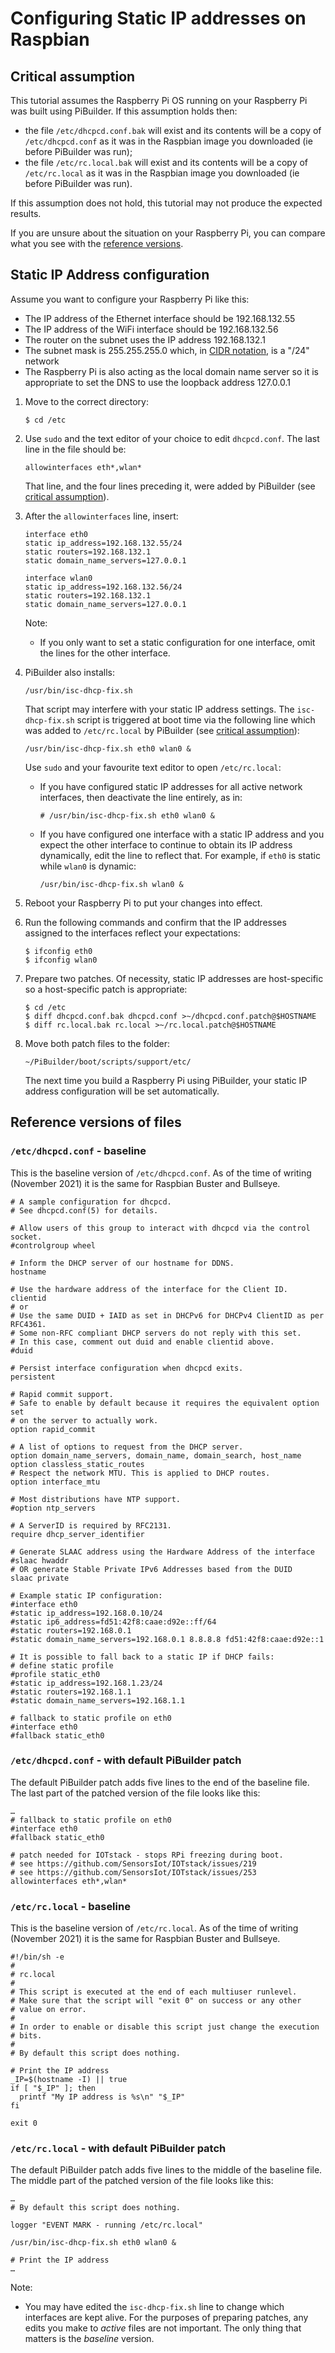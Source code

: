 # Configuring Static IP addresses on Raspbian

<a name="keyAssumption"></a>
## Critical assumption

This tutorial assumes the Raspberry Pi OS running on your Raspberry Pi was built using PiBuilder. If this assumption holds then:

- the file `/etc/dhcpcd.conf.bak` will exist and its contents will be a copy of `/etc/dhcpcd.conf` as it was in the Raspbian image you downloaded (ie before PiBuilder was run);
- the file `/etc/rc.local.bak` will exist and its contents will be a copy of `/etc/rc.local` as it was in the Raspbian image you downloaded (ie before PiBuilder was run).
 
If this assumption does not hold, this tutorial may not produce the expected results.

If you are unsure about the situation on your Raspberry Pi, you can compare what you see with the [reference versions](#baselineReference).

<a name="staticIP"></a>
## Static IP Address configuration

Assume you want to configure your Raspberry Pi like this:

* The IP address of the Ethernet interface should be 192.168.132.55
* The IP address of the WiFi interface should be 192.168.132.56
* The router on the subnet uses the IP address 192.168.132.1
* The subnet mask is 255.255.255.0 which, in [CIDR notation](https://en.wikipedia.org/wiki/Classless_Inter-Domain_Routing), is a "/24" network
* The Raspberry Pi is also acting as the local domain name server so it is appropriate to set the DNS to use the loopback address 127.0.0.1

1. Move to the correct directory:

	```
	$ cd /etc
	```

2. Use `sudo` and the text editor of your choice to edit `dhcpcd.conf`. The last line in the file should be:

	```
	allowinterfaces eth*,wlan*
	```

	That line, and the four lines preceding it, were added by PiBuilder (see [critical assumption](#keyAssumption)).

3. After the `allowinterfaces` line, insert:

	```
	interface eth0
	static ip_address=192.168.132.55/24
	static routers=192.168.132.1
	static domain_name_servers=127.0.0.1

	interface wlan0
	static ip_address=192.168.132.56/24
	static routers=192.168.132.1
	static domain_name_servers=127.0.0.1
	```

	Note:

	* If you only want to set a static configuration for one interface, omit the lines for the other interface.

4. PiBuilder also installs:

	```
	/usr/bin/isc-dhcp-fix.sh
	```

	That script may interfere with your static IP address settings. The `isc-dhcp-fix.sh` script is triggered at boot time via the following line which was added to `/etc/rc.local` by PiBuilder (see [critical assumption](#keyAssumption)):

	```
	/usr/bin/isc-dhcp-fix.sh eth0 wlan0 &
	```

	Use `sudo` and your favourite text editor to open `/etc/rc.local`:

	* If you have configured static IP addresses for all active network interfaces, then deactivate the line entirely, as in:

		```
		# /usr/bin/isc-dhcp-fix.sh eth0 wlan0 &
		```

	* If you have configured one interface with a static IP address and you expect the other interface to continue to obtain its IP address dynamically, edit the line to reflect that. For example, if `eth0` is static while `wlan0` is dynamic:

		```
		/usr/bin/isc-dhcp-fix.sh wlan0 &
		```

5. Reboot your Raspberry Pi to put your changes into effect.

6. Run the following commands and confirm that the IP addresses assigned to the interfaces reflect your expectations:

	```
	$ ifconfig eth0
	$ ifconfig wlan0
	```

7. Prepare two patches. Of necessity, static IP addresses are host-specific so a host-specific patch is appropriate:

	```
	$ cd /etc
	$ diff dhcpcd.conf.bak dhcpcd.conf >~/dhcpcd.conf.patch@$HOSTNAME
	$ diff rc.local.bak rc.local >~/rc.local.patch@$HOSTNAME
	```

8. Move both patch files to the folder:

	```
	~/PiBuilder/boot/scripts/support/etc/
	```

	The next time you build a Raspberry Pi using PiBuilder, your static IP address configuration will be set automatically.

<a name="baselineReference"></a>
## Reference versions of files

### `/etc/dhcpcd.conf` - baseline

This is the baseline version of `/etc/dhcpcd.conf`. As of the time of writing (November 2021) it is the same for Raspbian Buster and Bullseye.

```
# A sample configuration for dhcpcd.
# See dhcpcd.conf(5) for details.

# Allow users of this group to interact with dhcpcd via the control socket.
#controlgroup wheel

# Inform the DHCP server of our hostname for DDNS.
hostname

# Use the hardware address of the interface for the Client ID.
clientid
# or
# Use the same DUID + IAID as set in DHCPv6 for DHCPv4 ClientID as per RFC4361.
# Some non-RFC compliant DHCP servers do not reply with this set.
# In this case, comment out duid and enable clientid above.
#duid

# Persist interface configuration when dhcpcd exits.
persistent

# Rapid commit support.
# Safe to enable by default because it requires the equivalent option set
# on the server to actually work.
option rapid_commit

# A list of options to request from the DHCP server.
option domain_name_servers, domain_name, domain_search, host_name
option classless_static_routes
# Respect the network MTU. This is applied to DHCP routes.
option interface_mtu

# Most distributions have NTP support.
#option ntp_servers

# A ServerID is required by RFC2131.
require dhcp_server_identifier

# Generate SLAAC address using the Hardware Address of the interface
#slaac hwaddr
# OR generate Stable Private IPv6 Addresses based from the DUID
slaac private

# Example static IP configuration:
#interface eth0
#static ip_address=192.168.0.10/24
#static ip6_address=fd51:42f8:caae:d92e::ff/64
#static routers=192.168.0.1
#static domain_name_servers=192.168.0.1 8.8.8.8 fd51:42f8:caae:d92e::1

# It is possible to fall back to a static IP if DHCP fails:
# define static profile
#profile static_eth0
#static ip_address=192.168.1.23/24
#static routers=192.168.1.1
#static domain_name_servers=192.168.1.1

# fallback to static profile on eth0
#interface eth0
#fallback static_eth0
```

### `/etc/dhcpcd.conf` - with default PiBuilder patch

The default PiBuilder patch adds five lines to the end of the baseline file. The last part of the patched version of the file looks like this:

```
…
# fallback to static profile on eth0
#interface eth0
#fallback static_eth0

# patch needed for IOTstack - stops RPi freezing during boot.
# see https://github.com/SensorsIot/IOTstack/issues/219
# see https://github.com/SensorsIot/IOTstack/issues/253
allowinterfaces eth*,wlan*
```

### `/etc/rc.local` - baseline

This is the baseline version of `/etc/rc.local`. As of the time of writing (November 2021) it is the same for Raspbian Buster and Bullseye.

```
#!/bin/sh -e
#
# rc.local
#
# This script is executed at the end of each multiuser runlevel.
# Make sure that the script will "exit 0" on success or any other
# value on error.
#
# In order to enable or disable this script just change the execution
# bits.
#
# By default this script does nothing.

# Print the IP address
_IP=$(hostname -I) || true
if [ "$_IP" ]; then
  printf "My IP address is %s\n" "$_IP"
fi

exit 0
```

### `/etc/rc.local` - with default PiBuilder patch

The default PiBuilder patch adds five lines to the middle of the baseline file. The middle part of the patched version of the file looks like this:

```
…
# By default this script does nothing.

logger "EVENT MARK - running /etc/rc.local"

/usr/bin/isc-dhcp-fix.sh eth0 wlan0 &

# Print the IP address
…
```

Note:

* You may have edited the `isc-dhcp-fix.sh` line to change which interfaces are kept alive. For the purposes of preparing patches, any edits you make to *active* files are not important. The only thing that matters is the *baseline* version.
